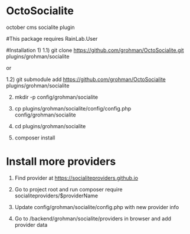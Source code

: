 # OctoSocialite
october cms socialite plugin

#This package requires RainLab.User

#Installation
1)
1.1) git clone https://github.com/grohman/OctoSocialite.git plugins/grohman/socialite

or

1.2) git submodule add https://github.com/grohman/OctoSocialite plugins/grohman/socialite

2) mkdir -p config/grohman/socialite

3) cp plugins/grohman/socialite/config/config.php config/grohman/socialite

4) cd plugins/grohman/socialite

5) composer install

# Install more providers
1) Find provider at https://socialiteproviders.github.io

2) Go to project root and run composer require socialiteproviders/$providerName

3) Update config/grohman/socialite/config.php with new provider info

4) Go to /backend/grohman/socialite/providers in browser and add provider data
